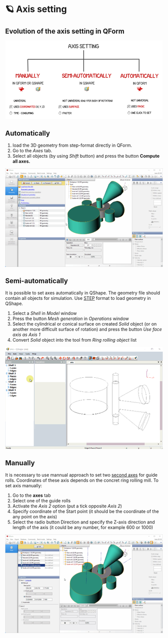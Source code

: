 # 🪐 Axis setting

## Evolution of the axis setting in QForm

![](../.gitbook/assets/evolution-of-axis-setting.png)

## Automatically

1. load the 3D geometry from step-format directly in QForm.
2. Go to the _Axes_ tab.
3. Select all objects \(by using _Shift_ button\) and press the button **Compute all axes.**

![](../.gitbook/assets/axis%20%282%29.gif)

## Semi-automatically

It is possible to set axes automatically in QShape. The geometry file should contain all objects for simulation. Use [STEP](https://en.wikipedia.org/wiki/ISO_10303-21?oldformat=true) format to load geometry in QShape.

1. Select a _Shell_ in _Model_ window
2. Press the button _Mesh generation_ in _Operations_ window
3. Select the cylindrical or conical surface on created _Solid_ object \(or on another more difficult surface of rotation\) and press the button _Use face axis as Axis 1_
4. Convert _Solid_ object into the tool from _Ring rolling object_ list

![Setting of the axis in QShape](../.gitbook/assets/4.-automatic-axis.gif)

## Manually

It is necessary to use mannual approach to set two [second axes](https://danila-master.gitbook.io/documentation-ring-rolling/v/v-9.1/geometry-preparation/geometry-requirements) for guide rolls. Coordinates of these axis depends on the concret ring rolling mill. To set axis manually:

1. Go to the **axes** tab
2. Select one of the guide rolls
3. Activate the _Axis 2_ option \(put a tick opposite _Axis 2_\)
4. Specify coordinate of the Start point \(it should be the coordinate of the any point on the axis\)
5. Select the radio button Direction and specify the Z-axis direction and length of the axis \(it could be any number, for example 600 or 1000\)

![](../.gitbook/assets/axes-manually.gif)

